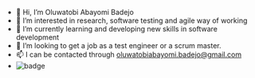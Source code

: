 - 👋 Hi, I’m Oluwatobi Abayomi Badejo
- 👀 I’m interested in research, software testing and agile way of working
- 🌱 I’m currently learning and developing new skills in software development
- 💞️ I’m looking to get a job as a test engineer or a scrum master.
- 📫 I can be contacted through oluwatobiabayomi.badejo@gmail.com
- ![badge](https://github.com/oluwatobiabayomi/oluwatobiabayomi/assets/147823794/76b6f18d-c977-4943-86e3-aadb45713f54)

   

<!---
oluwatobiabayomi/oluwatobiabayomi is a ✨ special ✨ repository because its `README.md` (this file) appears on your GitHub profile.
You can click the Preview link to take a look at your changes.
--->
